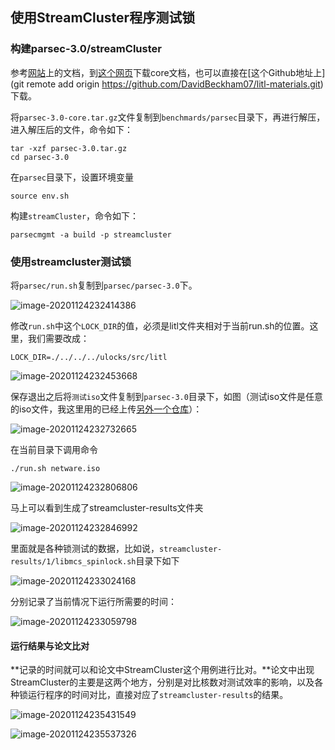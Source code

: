 ## 使用StreamCluster程序测试锁

### 构建parsec-3.0/streamCluster

参考[网站](https://parsec.cs.princeton.edu/parsec3-doc.htm)上的文档，到[这个网页](http://parsec.cs.princeton.edu/download/3.0/parsec-3.0-core.tar.gz)下载core文档，也可以直接在[这个Github地址上](git remote add origin https://github.com/DavidBeckham07/litl-materials.git)下载。

将`parsec-3.0-core.tar.gz`文件复制到`benchmards/parsec`目录下，再进行解压，进入解压后的文件，命令如下：

```shell
tar -xzf parsec-3.0.tar.gz
cd parsec-3.0
```

在`parsec`目录下，设置环境变量

```shell
source env.sh
```

构建`streamCluster`，命令如下：

```shell
parsecmgmt -a build -p streamcluster
```

### 使用streamcluster测试锁

将`parsec/run.sh`复制到`parsec/parsec-3.0`下。

![image-20201124232414386](./image-20201124232414386.png)

修改`run.sh`中这个`LOCK_DIR`的值，必须是litl文件夹相对于当前run.sh的位置。这里，我们需要改成：

```shell
LOCK_DIR=./../../../ulocks/src/litl
```

![image-20201124232453668](./image-20201124232453668.png)

保存退出之后将`测试iso`文件复制到`parsec-3.0`目录下，如图（测试iso文件是任意的iso文件，我这里用的已经上传[另外一个仓库](https://github.com/DavidBeckham07/litl-materials)）：

![image-20201124232732665](./image-20201124232732665.png)

在当前目录下调用命令

```shell
./run.sh netware.iso
```

![image-20201124232806806](./image-20201124232806806.png)

马上可以看到生成了streamcluster-results文件夹

![image-20201124232846992](./image-20201124232846992.png)

里面就是各种锁测试的数据，比如说，`streamcluster-results/1/libmcs_spinlock.sh`目录下如下

![image-20201124233024168](./image-20201124233024168.png)

分别记录了当前情况下运行所需要的时间：

![image-20201124233059798](./image-20201124233059798.png)

#### 运行结果与论文比对

**记录的时间就可以和论文中StreamCluster这个用例进行比对。**论文中出现StreamCluster的主要是这两个地方，分别是对比核数对测试效率的影响，以及各种锁运行程序的时间对比，直接对应了`streamcluster-results`的结果。

![image-20201124235431549](./image-20201124235431549.png)

![image-20201124235537326](./image-20201124235537326.png)